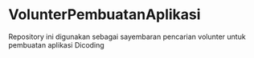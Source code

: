 # VolunterPembuatanAplikasi
Repository ini digunakan sebagai sayembaran pencarian volunter untuk pembuatan aplikasi Dicoding
